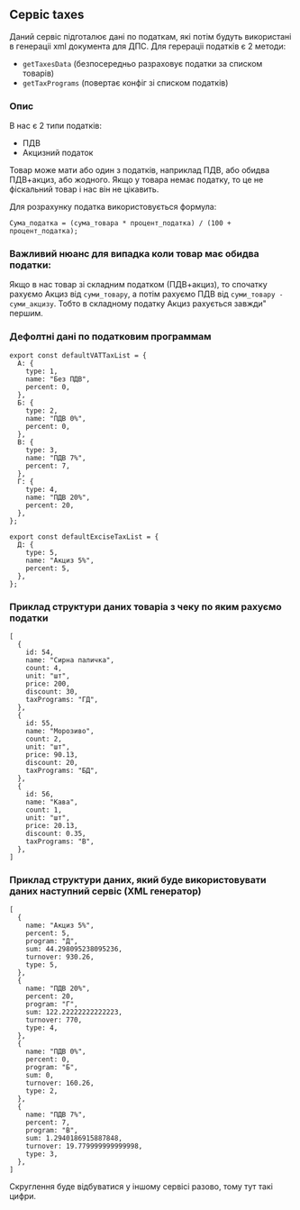 ## Сервіс taxes 
Даний сервіс підготалює дані по податкам, які потім будуть використані в генераціі 
xml документа для ДПС. Для герераціі податків є 2 методи:
- `getTaxesData` (безпосередньо разраховує податки за списком товарів)
- `getTaxPrograms` (повертає конфіг зі списком податків)

### Опис
В нас є 2 типи податків:
- ПДВ
- Акцизний податок

Товар може мати або один з податків, наприклад ПДВ, або обидва ПДВ+акциз, або жодного.
Якщо у товара немає податку, то це не фіскальний товар і нас він не цікавить.

Для розрахунку податка використовується формула:
```
Сума_податка = (сума_товара * процент_податка) / (100 + процент_податка);
```

### Важливий нюанс для випадка коли товар має обидва податки:
Якщо в нас товар зі складним податком (ПДВ+акциз), то спочатку рахуємо Акциз від `суми_товару`, 
а потім рахуємо ПДВ від `суми_товару - суми_акцизу`. Тобто в складному податку 
Акциз рахується завжди" першим.


### Дефолтні дані по податковим программам
```
export const defaultVATTaxList = {
  А: {
    type: 1,
    name: "Без ПДВ",
    percent: 0,
  },
  Б: {
    type: 2,
    name: "ПДВ 0%",
    percent: 0,
  },
  В: {
    type: 3,
    name: "ПДВ 7%",
    percent: 7,
  },
  Г: {
    type: 4,
    name: "ПДВ 20%",
    percent: 20,
  },
};

export const defaultExciseTaxList = {
  Д: {
    type: 5,
    name: "Акциз 5%",
    percent: 5,
  },
};

```
### Приклад структури даних товаріа з чеку по яким рахуємо податки
```
[
  {
    id: 54,
    name: "Сирна паличка",
    count: 4,
    unit: "шт",
    price: 200,
    discount: 30,
    taxPrograms: "ГД",
  },
  {
    id: 55,
    name: "Морозиво",
    count: 2,
    unit: "шт",
    price: 90.13,
    discount: 20,
    taxPrograms: "БД",
  },
  {
    id: 56,
    name: "Кава",
    count: 1,
    unit: "шт",
    price: 20.13,
    discount: 0.35,
    taxPrograms: "В",
  },
]
```

### Приклад структури даних, який буде використовувати даних наступний сервіс (XML генератор)
```
[
  {
    name: "Акциз 5%",
    percent: 5,
    program: "Д",
    sum: 44.298095238095236,
    turnover: 930.26,
    type: 5,
  },
  {
    name: "ПДВ 20%",
    percent: 20,
    program: "Г",
    sum: 122.22222222222223,
    turnover: 770,
    type: 4,
  },
  {
    name: "ПДВ 0%",
    percent: 0,
    program: "Б",
    sum: 0,
    turnover: 160.26,
    type: 2,
  },
  {
    name: "ПДВ 7%",
    percent: 7,
    program: "В",
    sum: 1.2940186915887848,
    turnover: 19.779999999999998,
    type: 3,
  },
]
```
Скруглення буде відбуватися у іншому сервісі разово, тому тут такі цифри.
